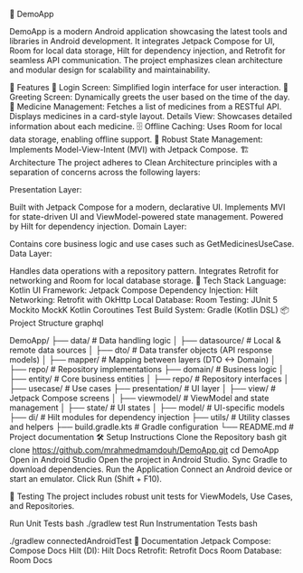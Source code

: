 📱 DemoApp

DemoApp is a modern Android application showcasing the latest tools and libraries in Android development. It integrates Jetpack Compose for UI, Room for local data storage, Hilt for dependency injection, and Retrofit for seamless API communication. The project emphasizes clean architecture and modular design for scalability and maintainability.

🌟 Features
🔑 Login Screen: Simplified login interface for user interaction.
👋 Greeting Screen: Dynamically greets the user based on the time of the day.
💊 Medicine Management:
Fetches a list of medicines from a RESTful API.
Displays medicines in a card-style layout.
Details View: Showcases detailed information about each medicine.
🗄️ Offline Caching: Uses Room for local data storage, enabling offline support.
🚦 Robust State Management: Implements Model-View-Intent (MVI) with Jetpack Compose.
🏗️ Architecture
The project adheres to Clean Architecture principles with a separation of concerns across the following layers:

Presentation Layer:

Built with Jetpack Compose for a modern, declarative UI.
Implements MVI for state-driven UI and ViewModel-powered state management.
Powered by Hilt for dependency injection.
Domain Layer:

Contains core business logic and use cases such as GetMedicinesUseCase.
Data Layer:

Handles data operations with a repository pattern.
Integrates Retrofit for networking and Room for local database storage.
🚀 Tech Stack
Language: Kotlin
UI Framework: Jetpack Compose
Dependency Injection: Hilt
Networking: Retrofit with OkHttp
Local Database: Room
Testing:
JUnit 5
Mockito
MockK
Kotlin Coroutines Test
Build System: Gradle (Kotlin DSL)
📦 Project Structure
graphql

DemoApp/
├── data/                     # Data handling logic
│   ├── datasource/           # Local & remote data sources
│   ├── dto/                  # Data transfer objects (API response models)
│   ├── mapper/               # Mapping between layers (DTO <-> Domain)
│   ├── repo/                 # Repository implementations
├── domain/                   # Business logic
│   ├── entity/               # Core business entities
│   ├── repo/                 # Repository interfaces
│   ├── usecase/              # Use cases
├── presentation/             # UI layer
│   ├── view/                 # Jetpack Compose screens
│   ├── viewmodel/            # ViewModel and state management
│   ├── state/                # UI states
│   ├── model/                # UI-specific models
├── di/                       # Hilt modules for dependency injection
├── utils/                    # Utility classes and helpers
├── build.gradle.kts          # Gradle configuration
└── README.md                 # Project documentation
🛠️ Setup Instructions
Clone the Repository
bash
git clone https://github.com/mrahmedmamdouh/DemoApp.git
cd DemoApp
Open in Android Studio
Open the project in Android Studio.
Sync Gradle to download dependencies.
Run the Application
Connect an Android device or start an emulator.
Click Run (Shift + F10).

🧪 Testing
The project includes robust unit tests for ViewModels, Use Cases, and Repositories.

Run Unit Tests
bash
./gradlew test
Run Instrumentation Tests
bash

./gradlew connectedAndroidTest
📖 Documentation
Jetpack Compose: Compose Docs
Hilt (DI): Hilt Docs
Retrofit: Retrofit Docs
Room Database: Room Docs
